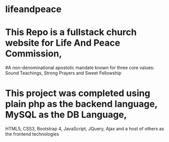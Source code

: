 # lifeandpeace
# This Repo is a fullstack church website for Life And Peace Commission, 
#A non-denominational apostolic mandate known for three core values: Sound Teachings, Strong Prayers and Sweet Fellowship
# This project was completed using plain php as the backend language, MySQL as the DB Language, 
HTML5, CSS3, Bootstrap 4, JavaScript, JQuery, Ajax and a host of others as the frontend technologies
